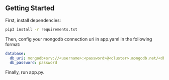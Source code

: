 ## Getting Started

First, install dependencies:

```bash
pip3 install -r requirements.txt
```

Then, config your mongodb connection uri in app.yaml in the following format:

```yaml
database:
  db_uri: mongodb+srv://<username>:<password>@<cluster>.mongodb.net/<dbname>?retryWrites=true&w=majority
  db_password: password
```

Finally, run app.py.
